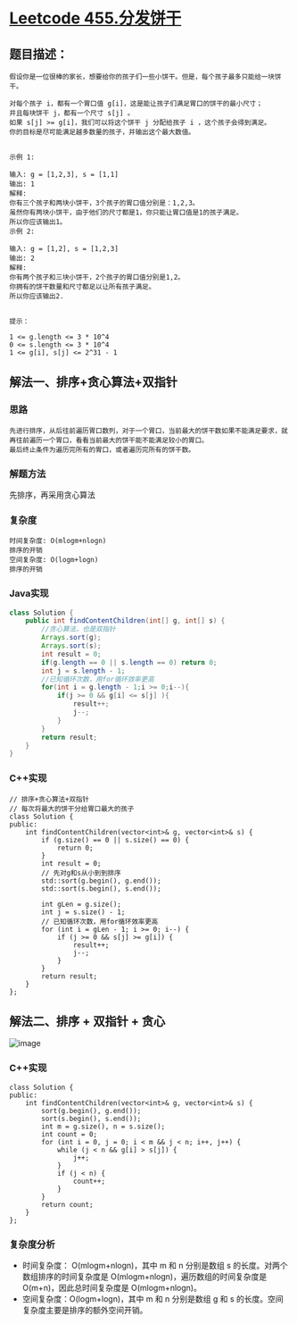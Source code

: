 # [Leetcode 455.分发饼干](https://leetcode.cn/problems/assign-cookies/)
## 题目描述：
```
假设你是一位很棒的家长，想要给你的孩子们一些小饼干。但是，每个孩子最多只能给一块饼干。

对每个孩子 i，都有一个胃口值 g[i]，这是能让孩子们满足胃口的饼干的最小尺寸；
并且每块饼干 j，都有一个尺寸 s[j] 。
如果 s[j] >= g[i]，我们可以将这个饼干 j 分配给孩子 i ，这个孩子会得到满足。
你的目标是尽可能满足越多数量的孩子，并输出这个最大数值。


示例 1:

输入: g = [1,2,3], s = [1,1]
输出: 1
解释:
你有三个孩子和两块小饼干，3个孩子的胃口值分别是：1,2,3。
虽然你有两块小饼干，由于他们的尺寸都是1，你只能让胃口值是1的孩子满足。
所以你应该输出1。
示例 2:

输入: g = [1,2], s = [1,2,3]
输出: 2
解释:
你有两个孩子和三块小饼干，2个孩子的胃口值分别是1,2。
你拥有的饼干数量和尺寸都足以让所有孩子满足。
所以你应该输出2.


提示：

1 <= g.length <= 3 * 10^4
0 <= s.length <= 3 * 10^4
1 <= g[i], s[j] <= 2^31 - 1
```

## 解法一、排序+贪心算法+双指针
### 思路
```
先进行排序，从后往前遍历胃口数列，对于一个胃口，当前最大的饼干数如果不能满足要求，就再往前遍历一个胃口，看看当前最大的饼干能不能满足较小的胃口。
最后终止条件为遍历完所有的胃口，或者遍历完所有的饼干数。
```

### 解题方法
先排序，再采用贪心算法

### 复杂度
```
时间复杂度: O(mlogm+nlogn)
排序的开销
空间复杂度: O(logm+logn)
排序的开销
```
### Java实现
```java
class Solution {
    public int findContentChildren(int[] g, int[] s) {
        //贪心算法，也是双指针
        Arrays.sort(g);
        Arrays.sort(s);
        int result = 0;
        if(g.length == 0 || s.length == 0) return 0;
        int j = s.length - 1;
        //已知循环次数，用for循环效率更高
        for(int i = g.length - 1;i >= 0;i--){
            if(j >= 0 && g[i] <= s[j] ){
                result++;
                j--;
            }
        }
        return result;
    }
}
```

### C++实现
```cplus
// 排序+贪心算法+双指针
// 每次将最大的饼干分给胃口最大的孩子
class Solution {
public:
    int findContentChildren(vector<int>& g, vector<int>& s) {
        if (g.size() == 0 || s.size() == 0) {
            return 0;
        }
        int result = 0;
        // 先对g和s从小到到排序
        std::sort(g.begin(), g.end());
        std::sort(s.begin(), s.end());

        int gLen = g.size();
        int j = s.size() - 1;
        // 已知循环次数，用for循环效率更高
        for (int i = gLen - 1; i >= 0; i--) {
            if (j >= 0 && s[j] >= g[i]) {
                result++;
                j--;
            }
        }
        return result;
    }
};
```
## 解法二、排序 + 双指针 + 贪心
![image](https://user-images.githubusercontent.com/5925259/224753704-88fdf0fa-5c7d-4a9b-a0e4-a2e86548d44f.png)

### C++实现
```cplus
class Solution {
public:
    int findContentChildren(vector<int>& g, vector<int>& s) {
        sort(g.begin(), g.end());
        sort(s.begin(), s.end());
        int m = g.size(), n = s.size();
        int count = 0;
        for (int i = 0, j = 0; i < m && j < n; i++, j++) {
            while (j < n && g[i] > s[j]) {
                j++;
            }
            if (j < n) {
                count++;
            }
        }
        return count;
    }
};
```

### 复杂度分析

- 时间复杂度：
O(mlogm+nlogn)，其中 m 和 n 分别是数组 s 的长度。对两个数组排序的时间复杂度是 O(mlogm+nlogn)，遍历数组的时间复杂度是 O(m+n)，因此总时间复杂度是 O(mlogm+nlogn)。
- 空间复杂度：O(logm+logn)，其中 m 和 n 分别是数组 g 和 s 的长度。空间复杂度主要是排序的额外空间开销。


